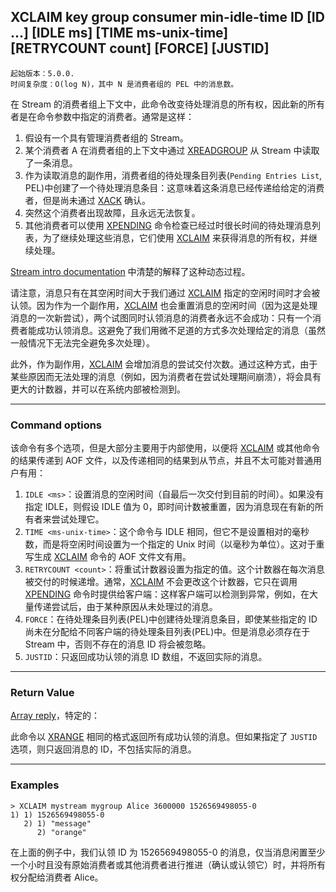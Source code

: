 ## XCLAIM key group consumer min-idle-time ID [ID ...] [IDLE ms] [TIME ms-unix-time] [RETRYCOUNT count] [FORCE] [JUSTID]

    起始版本：5.0.0.
    时间复杂度：O(log N)，其中 N 是消费者组的 PEL 中的消息数。

在 Stream 的消费者组上下文中，此命令改变待处理消息的所有权，因此新的所有者是在命令参数中指定的消费者。通常是这样：
1. 假设有一个具有管理消费者组的 Stream。
2. 某个消费者 A 在消费者组的上下文中通过 [XREADGROUP](xreadgroup.md) 从 Stream 中读取了一条消息。
3. 作为读取消息的副作用，消费者组的待处理条目列表(`Pending Entries List`, PEL)中创建了一个待处理消息条目：这意味着这条消息已经传递给给定的消费者，但是尚未通过 [XACK](xack.md) 确认。
4. 突然这个消费者出现故障，且永远无法恢复。
5. 其他消费者可以使用 [XPENDING](xpending.md) 命令检查已经过时很长时间的待处理消息列表，为了继续处理这些消息，它们使用 [XCLAIM](xclaim.md) 来获得消息的所有权，并继续处理。

[Stream intro documentation](../topics/streams-intro.md) 中清楚的解释了这种动态过程。

请注意，消息只有在其空闲时间大于我们通过 [XCLAIM](xclaim.md) 指定的空闲时间时才会被认领。因为作为一个副作用，[XCLAIM](xclaim.md) 也会重置消息的空闲时间（因为这是处理消息的一次新尝试），两个试图同时认领消息的消费者永远不会成功：只有一个消费者能成功认领消息。这避免了我们用微不足道的方式多次处理给定的消息（虽然一般情况下无法完全避免多次处理）。

此外，作为副作用，[XCLAIM](xclaim.md) 会增加消息的尝试交付次数。通过这种方式，由于某些原因而无法处理的消息（例如，因为消费者在尝试处理期间崩溃），将会具有更大的计数器，并可以在系统内部被检测到。

---

### Command options

该命令有多个选项，但是大部分主要用于内部使用，以便将 [XCLAIM](xclaim.md) 或其他命令的结果传递到 AOF 文件，以及传递相同的结果到从节点，并且不太可能对普通用户有用：

1. `IDLE <ms>`：设置消息的空闲时间（自最后一次交付到目前的时间）。如果没有指定 IDLE，则假设 IDLE 值为 0，即时间计数被重置，因为消息现在有新的所有者来尝试处理它。
2. `TIME <ms-unix-time>`：这个命令与 IDLE 相同，但它不是设置相对的毫秒数，而是将空闲时间设置为一个指定的 Unix 时间（以毫秒为单位）。这对于重写生成 [XCLAIM](xclaim.md) 命令的 AOF 文件文有用。
3. `RETRYCOUNT <count>`：将重试计数器设置为指定的值。这个计数器在每次消息被交付的时候递增。通常，[XCLAIM](xclaim.md) 不会更改这个计数器，它只在调用 [XPENDING](xpending.md) 命令时提供给客户端：这样客户端可以检测到异常，例如，在大量传递尝试后，由于某种原因从未处理过的消息。
4. `FORCE`：在待处理条目列表(PEL)中创建待处理消息条目，即使某些指定的 ID 尚未在分配给不同客户端的待处理条目列表(PEL)中。但是消息必须存在于 Stream 中，否则不存在的消息 ID 将会被忽略。
5. `JUSTID`：只返回成功认领的消息 ID 数组，不返回实际的消息。

---

### Return Value

[Array reply](../topics/protocol.md#resp-arrays)，特定的：

此命令以 [XRANGE](xrange.md) 相同的格式返回所有成功认领的消息。但如果指定了 `JUSTID` 选项，则只返回消息的 ID，不包括实际的消息。


---

### Examples

```
> XCLAIM mystream mygroup Alice 3600000 1526569498055-0
1) 1) 1526569498055-0
   2) 1) "message"
      2) "orange"
```

在上面的例子中，我们认领 ID 为 1526569498055-0 的消息，仅当消息闲置至少一个小时且没有原始消费者或其他消费者进行推进（确认或认领它）时，并将所有权分配给消费者 Alice。